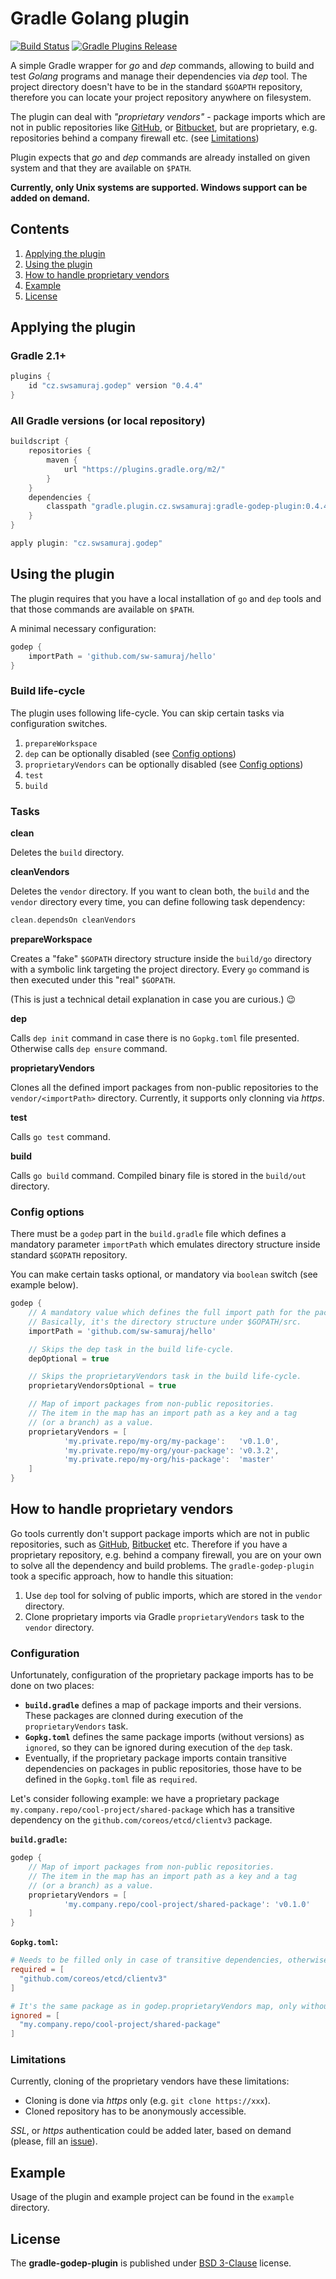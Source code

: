 # Gradle Golang plugin

[![Build Status](https://travis-ci.org/sw-samuraj/gradle-godep-plugin.svg?branch=master)](https://travis-ci.org/sw-samuraj/gradle-godep-plugin)
[![Gradle Plugins Release](https://img.shields.io/github/release/sw-samuraj/gradle-godep-plugin.svg)](https://plugins.gradle.org/plugin/cz.swsamuraj.godep)

A simple Gradle wrapper for _go_ and _dep_ commands, allowing to build and test
_Golang_ programs and manage their dependencies via _dep_ tool. The project
directory doesn't have to be in the standard `$GOAPTH` repository, therefore
you can locate your project repository anywhere on filesystem.

The plugin can deal with _"proprietary vendors"_ - package imports which are not in public repositories
like [GitHub](https://github.com), or [Bitbucket](https://bitbucket.org), but are proprietary, e.g. repositories
behind a company firewall etc. (see [Limitations](https://github.com/sw-samuraj/gradle-godep-plugin#limitations))

Plugin expects that _go_ and _dep_ commands are already installed on given system and that they are available on `$PATH`.

**Currently, only Unix systems are supported. Windows support can be added on demand.**

## Contents

1. [Applying the plugin](https://github.com/sw-samuraj/gradle-godep-plugin#applying-the-plugin)
1. [Using the plugin](https://github.com/sw-samuraj/gradle-godep-plugin#using-the-plugin)
1. [How to handle proprietary vendors](https://github.com/sw-samuraj/gradle-godep-plugin#how-to-handle-proprietary-vendors)
1. [Example](https://github.com/sw-samuraj/gradle-godep-plugin#example)
1. [License](https://github.com/sw-samuraj/gradle-godep-plugin#license)

## Applying the plugin

### Gradle 2.1+

```groovy
plugins {
    id "cz.swsamuraj.godep" version "0.4.4"
}
```
### All Gradle versions (or local repository)

```groovy
buildscript {
    repositories {
        maven {
            url "https://plugins.gradle.org/m2/"
        }
    }
    dependencies {
        classpath "gradle.plugin.cz.swsamuraj:gradle-godep-plugin:0.4.4"
    }
}

apply plugin: "cz.swsamuraj.godep"
```

## Using the plugin

The plugin requires that you have a local installation of `go` and `dep` tools and that
those commands are available on `$PATH`.

A minimal necessary configuration:

```groovy
godep {
    importPath = 'github.com/sw-samuraj/hello'
}
```

### Build life-cycle

The plugin uses following life-cycle. You can skip certain tasks via configuration switches.

1. `prepareWorkspace`
1. `dep` can be optionally disabled (see [Config options](https://github.com/sw-samuraj/gradle-godep-plugin#config-options))
1. `proprietaryVendors` can be optionally disabled (see [Config options](https://github.com/sw-samuraj/gradle-godep-plugin#config-options))
1. `test`
1. `build`

### Tasks

**clean**

Deletes the `build` directory.

**cleanVendors**

Deletes the `vendor` directory. If you want to clean both, the `build` and the `vendor` directory every time, you can
define following task dependency:

```groovy
clean.dependsOn cleanVendors
```

**prepareWorkspace**

Creates a "fake" `$GOPATH` directory structure inside the `build/go` directory
with a symbolic link targeting the project directory. Every `go` command is then
executed under this "real" `$GOPATH`.

(This is just a technical detail explanation in case you are curious.) :wink:

**dep**

Calls `dep init` command in case there is no `Gopkg.toml` file presented.
Otherwise calls `dep ensure` command.

**proprietaryVendors**

Clones all the defined import packages from non-public repositories to the `vendor/<importPath>` directory.
Currently, it supports only clonning via _https_.

**test**

Calls `go test` command.

**build**

Calls `go build` command. Compiled binary file is stored in the `build/out` directory.

### Config options

There must be a `godep` part in the `build.gradle` file which defines a mandatory parameter `importPath` which emulates
directory structure inside standard `$GOPATH` repository.

You can make certain tasks optional, or mandatory via `boolean` switch (see example below).

```groovy
godep {
    // A mandatory value which defines the full import path for the package.
    // Basically, it's the directory structure under $GOPATH/src.
    importPath = 'github.com/sw-samuraj/hello'

    // Skips the dep task in the build life-cycle.
    depOptional = true

    // Skips the proprietaryVendors task in the build life-cycle.
    proprietaryVendorsOptional = true

    // Map of import packages from non-public repositories.
    // The item in the map has an import path as a key and a tag
    // (or a branch) as a value.
    proprietaryVendors = [
            'my.private.repo/my-org/my-package':   'v0.1.0',
            'my.private.repo/my-org/your-package': 'v0.3.2',
            'my.private.repo/my-org/his-package':  'master'
    ]
}
```

## How to handle proprietary vendors

Go tools currently don't support package imports which are not in public repositories,
such as [GitHub](https://github.com), [Bitbucket](https://bitbucket.org) etc. Therefore if you have a proprietary
repository, e.g. behind a company firewall, you are on your own to solve all the dependency and build problems.
The `gradle-godep-plugin` took a specific approach, how to handle this situation:

1. Use `dep` tool for solving of public imports, which are stored in the `vendor` directory.
1. Clone proprietary imports via Gradle `proprietaryVendors` task to the `vendor` directory.

### Configuration

Unfortunately, configuration of the proprietary package imports has to be done on two places:

* **`build.gradle`** defines a map of package imports and their versions. These packages are clonned
  during execution of the `proprietaryVendors` task.
* **`Gopkg.toml`** defines the same package imports (without versions) as `ignored`, so they can be ignored
  during execution of the `dep` task.
* Eventually, if the proprietary package imports contain transitive dependencies on packages in public
  repositories, those have to be defined in the `Gopkg.toml` file as `required`.

Let's consider following example: we have a proprietary package `my.company.repo/cool-project/shared-package`
which has a transitive dependency on the `github.com/coreos/etcd/clientv3` package.

**`build.gradle`:**

```groovy
godep {
    // Map of import packages from non-public repositories.
    // The item in the map has an import path as a key and a tag
    // (or a branch) as a value.
    proprietaryVendors = [
            'my.company.repo/cool-project/shared-package': 'v0.1.0'
    ]
}
```
**`Gopkg.toml`:**

```toml
# Needs to be filled only in case of transitive dependencies, otherwise can be omitted.
required = [
  "github.com/coreos/etcd/clientv3"
]

# It's the same package as in godep.proprietaryVendors map, only without version.
ignored = [
  "my.company.repo/cool-project/shared-package"
]

```

### Limitations

Currently, cloning of the proprietary vendors have these limitations:

* Cloning is done via _https_ only (e.g. `git clone https://xxx`).
* Cloned repository has to be anonymously accessible.

_SSL_, or _https_ authentication could be added later, based on demand
(please, fill an [issue](https://github.com/sw-samuraj/gradle-godep-plugin/issues)).

## Example

Usage of the plugin and example project can be found in the `example` directory.

## License

The **gradle-godep-plugin** is published under [BSD 3-Clause](http://opensource.org/licenses/BSD-3-Clause) license.
